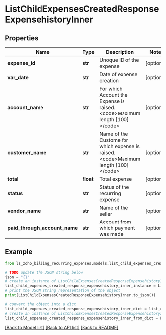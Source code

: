 # ListChildExpensesCreatedResponseExpensehistoryInner


## Properties

Name | Type | Description | Notes
------------ | ------------- | ------------- | -------------
**expense_id** | **str** | Unoque ID of the expense | [optional] 
**var_date** | **str** | Date of expense creation | [optional] 
**account_name** | **str** | For which Account the Expense is raised. &lt;code&gt;Maximum length [100]&lt;/code&gt; | [optional] 
**customer_name** | **str** | Name of the Custome for which expense is raised. &lt;code&gt;Maximum length [100]&lt;/code&gt; | [optional] 
**total** | **float** | Total expense | [optional] 
**status** | **str** | Status of the recurring expense | [optional] 
**vendor_name** | **str** | Name of the seller | [optional] 
**paid_through_account_name** | **str** | Account from which payment was made | [optional] 

## Example

```python
from ls_zoho_billing_recurring_expenses.models.list_child_expenses_created_response_expensehistory_inner import ListChildExpensesCreatedResponseExpensehistoryInner

# TODO update the JSON string below
json = "{}"
# create an instance of ListChildExpensesCreatedResponseExpensehistoryInner from a JSON string
list_child_expenses_created_response_expensehistory_inner_instance = ListChildExpensesCreatedResponseExpensehistoryInner.from_json(json)
# print the JSON string representation of the object
print(ListChildExpensesCreatedResponseExpensehistoryInner.to_json())

# convert the object into a dict
list_child_expenses_created_response_expensehistory_inner_dict = list_child_expenses_created_response_expensehistory_inner_instance.to_dict()
# create an instance of ListChildExpensesCreatedResponseExpensehistoryInner from a dict
list_child_expenses_created_response_expensehistory_inner_from_dict = ListChildExpensesCreatedResponseExpensehistoryInner.from_dict(list_child_expenses_created_response_expensehistory_inner_dict)
```
[[Back to Model list]](../README.md#documentation-for-models) [[Back to API list]](../README.md#documentation-for-api-endpoints) [[Back to README]](../README.md)


